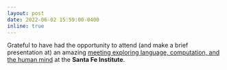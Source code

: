 ```yaml
---
layout: post
date: 2022-06-02 15:59:00-0400
inline: true
---
```


Grateful to have had the opportunity to attend (and make a brief presentation at) an amazing [meeting exploring language, computation, and the human mind](https://www.santafe.edu/events/language-window-human-minds-explorations-computer-resident-language-and-naturalistic-conversation) at the **Santa Fe Institute**.